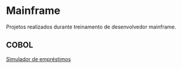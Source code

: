 # Mainframe
 Projetos realizados durante treinamento de desenvolvedor mainframe.

 ## COBOL

[Simulador de empréstimos](https://github.com/favelar86/Mainframe/tree/main/Projeto_01)